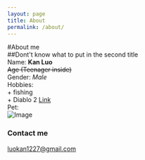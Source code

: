 ```yaml
---
layout: page
title: About
permalink: /about/
---
```

#About me  
##Dont't know what to put in the second title  
Name: **Kan Luo**  
~~Age (Teenager inside)~~  
Gender: *Male*  
Hobbies:  
    + fishing  
    + Diablo 2 [Link](https://www.blizzard.com/en-us/games/d2/)  
Pet:  
![Image](https://upload.wikimedia.org/wikipedia/commons/thumb/3/34/Florida_Box_Turtle_Digon3.jpg/220px-Florida_Box_Turtle_Digon3.jpg)

### Contact me

[luokan1227@gmail.com](mailto:email@domain.com)

